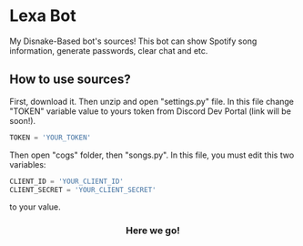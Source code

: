 # Lexa Bot
My Disnake-Based bot's sources! This bot can show Spotify song information, generate passwords, clear chat and etc.
## How to use sources? 
First, download it. Then unzip and open "settings.py" file. In this file change "TOKEN" variable value to yours token from Discord Dev Portal (link will be soon!).
```settings.py
TOKEN = 'YOUR_TOKEN'
```
Then open "cogs" folder, then "songs.py".
In this file, you must edit this two variables:
```songs.py
CLIENT_ID = 'YOUR_CLIENT_ID'
CLIENT_SECRET = 'YOUR_CLIENT_SECRET'
``` 
to your value.
<h3 align="center">Here we go!</h3>

